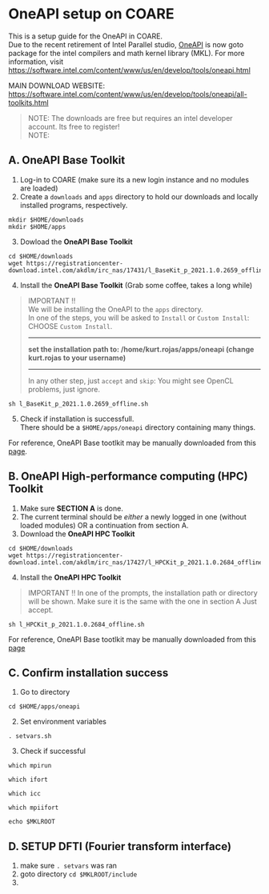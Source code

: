 # OneAPI setup on COARE

This is a setup guide for the OneAPI in COARE.  
Due to the recent retirement of Intel Parallel studio, [OneAPI](https://software.intel.com/content/www/us/en/develop/tools/oneapi.html) is now goto package for the intel compilers and math kernel library (MKL).
For more information, visit https://software.intel.com/content/www/us/en/develop/tools/oneapi.html

MAIN DOWNLOAD WEBSITE: https://software.intel.com/content/www/us/en/develop/tools/oneapi/all-toolkits.html

> NOTE: The downloads are free but requires an intel developer account. Its free to register!  
> NOTE: 


## A. OneAPI Base Toolkit

1. Log-in to COARE (make sure its a new login instance and no modules are loaded)
2. Create a `downloads` and `apps` directory to hold our downloads and locally installed programs, respectively.  
```
mkdir $HOME/downloads
mkdir $HOME/apps
```
3. Dowload the **OneAPI Base Toolkit**
```
cd $HOME/downloads
wget https://registrationcenter-download.intel.com/akdlm/irc_nas/17431/l_BaseKit_p_2021.1.0.2659_offline.sh
```
4. Install the **OneAPI Base Toolkit** (Grab some coffee, takes a long while)
> IMPORTANT !!   
> We will be installing the OneAPI to the `apps` directory.  
> In one of the steps, you will be asked to `Install` or `Custom Install`: CHOOSE `Custom Install`.
> - - - - - - - - - - - - - - - - - - - - - - - - - - - - - - - - - - - - - - - - - - - - - - - - - - - - - -
>
> **set the installation path to:    /home/kurt.rojas/apps/oneapi     (change kurt.rojas to your username)**
>
> - - - - - - - - - - - - - - - - - - - - - - - - - - - - - - - - - - - - - - - - - - - - - - - - - - - - - -
> In any other step, just `accept` and `skip`: You might see OpenCL problems, just ignore.  
```
sh l_BaseKit_p_2021.1.0.2659_offline.sh
```
5. Check if installation is successfull.  
There should be a `$HOME/apps/oneapi` directory containing many things. 

For reference, OneAPI Base tootlkit may be manually downloaded from this [page](https://software.intel.com/content/www/us/en/develop/tools/oneapi/base-toolkit/download.html).

## B. OneAPI High-performance computing (HPC) Toolkit

1. Make sure **SECTION A** is done.
2. The current terminal should be *either* a newly logged in one (without loaded modules) OR a continuation from section A. 
3. Download the **OneAPI HPC Toolkit**
```
cd $HOME/downloads
wget https://registrationcenter-download.intel.com/akdlm/irc_nas/17427/l_HPCKit_p_2021.1.0.2684_offline.sh 
```
4. Install the **OneAPI HPC Toolkit**
> IMPORTANT !!
> In one of the prompts, the installation path or directory will be shown.
> Make sure it is the same with the one in section A
> Just accept.
```
sh l_HPCKit_p_2021.1.0.2684_offline.sh
```

For reference, OneAPI Base tootlkit may be manually downloaded from this [page](https://software.intel.com/content/www/us/en/develop/tools/oneapi/hpc-toolkit/download.html)

## C. Confirm installation success
1. Go to directory
```
cd $HOME/apps/oneapi
```
2. Set environment variables
```
. setvars.sh
```
3. Check if successful
```
which mpirun

which ifort

which icc

which mpiifort

echo $MKLROOT
```

## D. SETUP DFTI (Fourier transform interface)
1. make sure `. setvars` was ran
2. goto directory `cd $MKLROOT/include`
3. 





  

